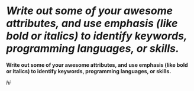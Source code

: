 # *Write out some of your awesome attributes, and use emphasis (like bold or italics) to identify keywords, programming languages, or skills.* #

**Write out some of your awesome attributes, and use emphasis (like bold or italics) to identify keywords, programming languages, or skills.** 

*hi*
